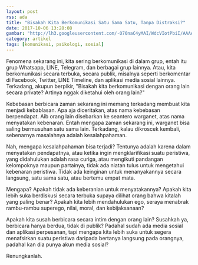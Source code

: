 ```yaml
---
layout: post
rss: ada
title: "Bisakah Kita Berkomunikasi Satu Sama Satu, Tanpa Distraksi?"
date: 2017-10-06 13:28:08
gambar: "http://lh3.googleusercontent.com/-O70naC4yMAI/WdcVIotPbiI/AAAAAAAACY8/8U4jOdM0JgkAnwWJaB_-4AYNG4M12TLuwCLcBGAs/s900/26629.jpg"
category: artikel
tags: [komunikasi, psikologi, sosial]
---
```


Fenomena sekarang ini, kita sering berkomunikasi di dalam grup, entah itu grup Whatsapp, LINE, Telegram, dan berbagai grup lainnya. Atau, kita berkomunikasi secara terbuka, secara publik, misalnya seperti berkomentar di Facebook, Twitter, LINE Timeline, dan aplikasi media sosial lainnya. Terkadang, akupun berpikir, "Bisakah kita berkomunikasi dengan orang lain secara private? Artinya nggak diketahui oleh orang lain?"

Kebebasan berbicara zaman sekarang ini memang terkadang membuat kita menjadi kebablasan. Apa aja diceritakan, atas nama kebebasan berpendapat. Aib orang lain disebarkan ke seantero warganet, atas nama menyatakan kebenaran. Entah mengapa zaman sekarang ini, warganet bisa saling bermusuhan satu sama lain. Terkadang, kalau dikroscek kembali, sebenarnya masalahnya adalah kesalahpahaman.

Nah, mengapa kesalahpahaman bisa terjadi? Tentunya adalah karena dalam menyatakan pendapatnya, atau ketika ingin mengklarifikasi suatu peristiwa, yang didahulukan adalah rasa curiga, atau mengikuti pandangan kelompoknya maupun partainya, tidak ada niatan tulus untuk mengetahui kebenaran peristiwa. Tidak ada keinginan untuk menanyakannya secara langsung, satu sama satu, atau bertemu empat mata.

Mengapa? Apakah tidak ada keberanian untuk menyatakannya? Apakah kita lebih suka berdiskusi secara terbuka supaya dilihat orang bahwa kitalah yang paling benar? Apakah kita lebih mendahulukan ego, seraya menabrak rambu-rambu superego, nilai, moral, dan kebijaksanaan?

Apakah kita susah berbicara secara intim dengan orang lain? Susahkah ya, berbicara hanya berdua, tidak di publik? Padahal sudah ada media sosial dan aplikasi perpesanan, tapi mengapa kita lebih suka untuk segera menafsirkan suatu peristiwa daripada bertanya langsung pada orangnya, padahal kan dia punya akun media sosial?

Renungkanlah.